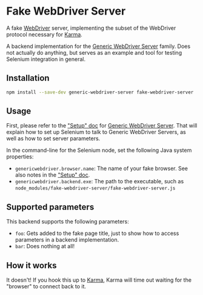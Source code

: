 # Fake WebDriver Server

A fake [WebDriver][] server, implementing the subset of the WebDriver protocol
necessary for [Karma][].

A backend implementation for the [Generic WebDriver Server][] family.  Does not
actually do anything, but serves as an example and tool for testing Selenium
integration in general.


## Installation

```sh
npm install --save-dev generic-webdriver-server fake-webdriver-server
```


## Usage

First, please refer to the ["Setup" doc][] for [Generic WebDriver Server][].
That will explain how to set up Selenium to talk to Generic WebDriver Servers,
as well as how to set server parameters.

In the command-line for the Selenium node, set the following Java system
properties:

 - `genericwebdriver.browser.name`: The name of your fake browser.  See also
   notes in the ["Setup" doc][].
 - `genericwebdriver.backend.exe`: The path to the executable, such as
   `node_modules/fake-webdriver-server/fake-webdriver-server.js`


## Supported parameters

This backend supports the following parameters:

 - `foo`: Gets added to the fake page title, just to show how to access
   parameters in a backend implementation.
 - `bar`: Does nothing at all!


## How it works

It doesn't!  If you hook this up to [Karma][], Karma will time out waiting for
the "browser" to connect back to it.


[Generic WebDriver Server]: https://github.com/google/generic-webdriver-server
[Karma]: https://karma-runner.github.io/
["Setup" doc]: https://github.com/google/generic-webdriver-server/blob/main/setup.md
[WebDriver]: https://www.w3.org/TR/webdriver2/
